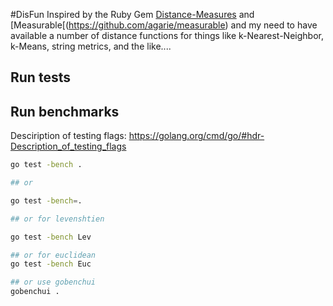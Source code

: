 #DisFun
Inspired by the Ruby Gem [Distance-Measures](https://github.com/reddavis/Distance-Measures) and [Measurable[(https://github.com/agarie/measurable) and my need to have available a number of distance functions for things like k-Nearest-Neighbor, k-Means, string metrics, and the like....

## Run tests

## Run benchmarks
Desciription of testing flags: https://golang.org/cmd/go/#hdr-Description_of_testing_flags

```sh
go test -bench .

## or

go test -bench=.

## or for levenshtien

go test -bench Lev

## or for euclidean
go test -bench Euc

## or use gobenchui
gobenchui .
```
